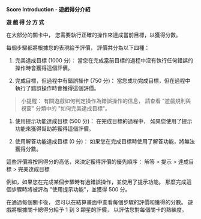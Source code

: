 **Score Introduction - 遊戲得分介紹**

**遊 戲 得 分 方 式**

在大部分的關卡中，
您需要執行正確的操作來達成當前目標，以獲得分數。

每個步驟都將根據您的表現給予評價，
評價共分為以下四種：
1. 完美達成目標 (1000 分)：
當您在完成當前目標的過程中沒有執行任何錯誤的操作時會獲得這個評價。

1. 完成目標，但過程中有錯誤操作 (750 分)：
當您成功完成目標，但在過程中執行了錯誤操作時會獲得這個評價。

>小提醒：
有關遊戲如何判定操作為錯誤操作的信息，
請查看 "遊戲規則與視窗" 分類中的 "如何完美達成目標"。

1. 使用提示功能達成目標 (500 分)：
在完成目標的過程中，
如果您使用了提示功能來獲得幫助將獲得這個評價。

1. 使用解答功能達成目標 (0 分)：
如果您在完成目標時使用了解答功能，將無法獲得分數。

這些評價將按照得分的高低，來決定獲得評價的優先順序：
解答 > 提示 > 達成目標 > 完美達成目標

例如，如果您在完成某個步驟時有過錯誤操作，並使用了提示功能。
那麼完成這個步驟時將被評為 "使用提示功能"，並獲得 500 分。

在通過每個關卡後，
您可以在結算畫面中查看每個步驟的評價和獲得的分數。
遊戲將根據關卡總得分給予 1 到 3 顆星的評價，
以評估您對每個關卡的熟練度。






